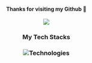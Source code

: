 <h4 align="center">Thanks for visiting my Github 👋</h4>

<p align="center">
  <a href="https://github.com/webmaster1022">
    <img src="https://readme-typing-svg.herokuapp.com/?lines=Senior%20Full%20Stack%20Developer;Senior%20Software%20Engineer;7%2B%20years%20of%20coding%20experience;Always%20learning%20new%20technology&font=Arial&center=true&width=850&height=120&color=58a6ff&vCenter=true&size=45%22">
  </a>
</p> 

<h3 align="center">
  My Tech Stacks
</h3>

<h3 align="center">
  <img src="https://skillicons.dev/icons?i=angular,react,nodejs,nestjs,js,ts,figma,apollo,wordpress,java,spring,hibernate,kubernetes,docker,jenkins,maven,gradle,dotnet,aws,graphql,firebase,redis,fastapi,mysql,postgres,mongodb,vscode,visualstudio,github,gitlab" alt="Technologies" />
</h3>
